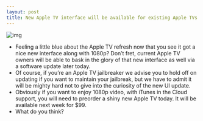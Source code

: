 ```yaml
---
layout: post
title: New Apple TV interface will be available for existing Apple TVs via software update
---
```

![img](http://media.idownloadblog.com/wp-content/uploads/2012/03/Nee-Apple-TV-interface.jpg)
* Feeling a little blue about the Apple TV refresh now that you see it got a nice new interface along with 1080p? Don’t fret, current Apple TV owners will be able to bask in the glory of that new interface as well via a software update later today.
* Of course, if you’re an Apple TV jailbreaker we advise you to hold off on updating if you want to maintain your jailbreak, but we have to admit it will be mighty hard not to give into the curiosity of the new UI update.
* Obviously if you want to enjoy 1080p video, with iTunes in the Cloud support, you will need to preorder a shiny new Apple TV today. It will be available next week for $99.
* What do you think?

